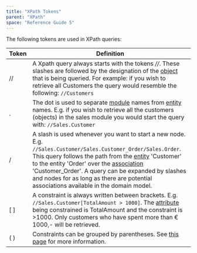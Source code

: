 ```yaml
---
title: "XPath Tokens"
parent: "XPath"
space: "Reference Guide 5"
---
```



The following tokens are used in XPath queries:

Token | Definition
----- | ----
//    | A Xpath query always starts with the tokens _//_. These slashes are followed by the designation of the [object](Entities) that is being queried. For example: if you wish to retrieve all Customers the query would resemble the following: `//Customers`
.     | The dot is used to separate [module](Modules) names from [entity](Entities) names. E.g. if you wish to retrieve all the customers (objects) in the sales module you would start the query with: `//Sales.Customer`
/     | A slash is used whenever you want to start a new node. E.g. `//Sales.Customer/Sales.Customer_Order/Sales.Order`. This query follows the path from the [entity](Entities) 'Customer' to the entity 'Order' over the [association](Associations) 'Customer_Order'. A query can be expanded by slashes and nodes for as long as there are potential associations available in the domain model.
[ ]   | A constraint is always written between brackets. E.g. `//Sales.Customer[TotalAmount > 1000]`. The [attribute](Attributes) being constrained is TotalAmount and the constraint is >1000\. Only customers who have spent more than € 1000,- will be retrieved.
( )   | Constraints can be grouped by parentheses. See [this page](XPath+Constraints) for more information.
